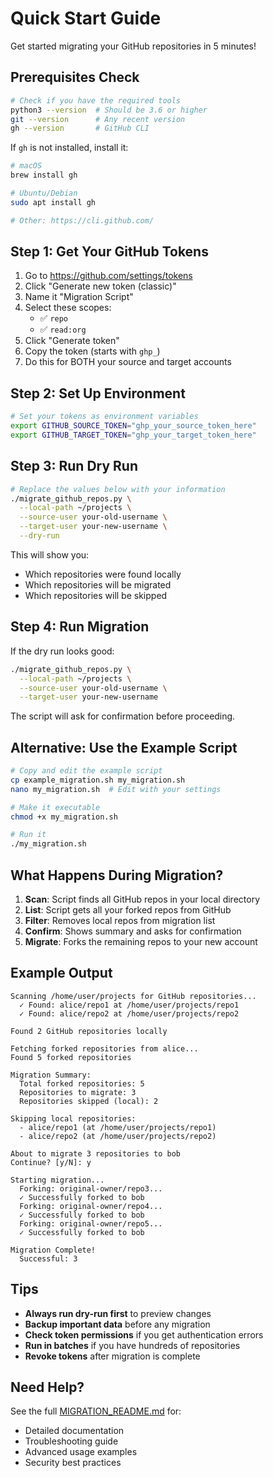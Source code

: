 # Quick Start Guide

Get started migrating your GitHub repositories in 5 minutes!

## Prerequisites Check

```bash
# Check if you have the required tools
python3 --version  # Should be 3.6 or higher
git --version      # Any recent version
gh --version       # GitHub CLI
```

If `gh` is not installed, install it:
```bash
# macOS
brew install gh

# Ubuntu/Debian
sudo apt install gh

# Other: https://cli.github.com/
```

## Step 1: Get Your GitHub Tokens

1. Go to https://github.com/settings/tokens
2. Click "Generate new token (classic)"
3. Name it "Migration Script"
4. Select these scopes:
   - ✅ `repo`
   - ✅ `read:org`
5. Click "Generate token"
6. Copy the token (starts with `ghp_`)
7. Do this for BOTH your source and target accounts

## Step 2: Set Up Environment

```bash
# Set your tokens as environment variables
export GITHUB_SOURCE_TOKEN="ghp_your_source_token_here"
export GITHUB_TARGET_TOKEN="ghp_your_target_token_here"
```

## Step 3: Run Dry Run

```bash
# Replace the values below with your information
./migrate_github_repos.py \
  --local-path ~/projects \
  --source-user your-old-username \
  --target-user your-new-username \
  --dry-run
```

This will show you:
- Which repositories were found locally
- Which repositories will be migrated
- Which repositories will be skipped

## Step 4: Run Migration

If the dry run looks good:

```bash
./migrate_github_repos.py \
  --local-path ~/projects \
  --source-user your-old-username \
  --target-user your-new-username
```

The script will ask for confirmation before proceeding.

## Alternative: Use the Example Script

```bash
# Copy and edit the example script
cp example_migration.sh my_migration.sh
nano my_migration.sh  # Edit with your settings

# Make it executable
chmod +x my_migration.sh

# Run it
./my_migration.sh
```

## What Happens During Migration?

1. **Scan**: Script finds all GitHub repos in your local directory
2. **List**: Script gets all your forked repos from GitHub
3. **Filter**: Removes local repos from migration list
4. **Confirm**: Shows summary and asks for confirmation
5. **Migrate**: Forks the remaining repos to your new account

## Example Output

```
Scanning /home/user/projects for GitHub repositories...
  ✓ Found: alice/repo1 at /home/user/projects/repo1
  ✓ Found: alice/repo2 at /home/user/projects/repo2

Found 2 GitHub repositories locally

Fetching forked repositories from alice...
Found 5 forked repositories

Migration Summary:
  Total forked repositories: 5
  Repositories to migrate: 3
  Repositories skipped (local): 2

Skipping local repositories:
  - alice/repo1 (at /home/user/projects/repo1)
  - alice/repo2 (at /home/user/projects/repo2)

About to migrate 3 repositories to bob
Continue? [y/N]: y

Starting migration...
  Forking: original-owner/repo3...
  ✓ Successfully forked to bob
  Forking: original-owner/repo4...
  ✓ Successfully forked to bob
  Forking: original-owner/repo5...
  ✓ Successfully forked to bob

Migration Complete!
  Successful: 3
```

## Tips

- **Always run dry-run first** to preview changes
- **Backup important data** before any migration
- **Check token permissions** if you get authentication errors
- **Run in batches** if you have hundreds of repositories
- **Revoke tokens** after migration is complete

## Need Help?

See the full [MIGRATION_README.md](MIGRATION_README.md) for:
- Detailed documentation
- Troubleshooting guide
- Advanced usage examples
- Security best practices
